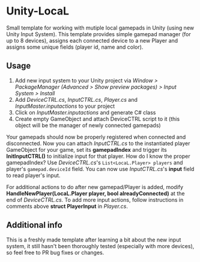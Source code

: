 # Unity-LocaL
Small template for working with mutiple local gamepads in Unity (using new Unity Input System).
This template provides simple gamepad manager (for up to 8 devices), assigns each connected device to a new Player and assigns some unique fields (player id, name and color).

## Usage
1. Add new input system to your Unity project via *Window > PackageManager (Advanced > Show preview packages) > Input System > Install*
2. Add *DeviceCTRL.cs*, *InputCTRL.cs*, *Player.cs* and *InputMaster.inputactions* to your project
3. Click on *InputMaster.inputactions* and generate C# class
4. Create empty GameObject and attach DeviceCTRL script to it (this object will be the manager of newly connected gamepads)

Your gamepads should now be properly registered when connected and disconnected. Now you can attach *InputCTRL.cs* to the instantiated player GameObject for your game, set its **gamepadIndex** and trigger its **InitInputCTRL()** to initialize input for that player.
How do I know the proper gamepadIndex? Use *DeviceCTRL.cs*'s `List<LocaL.Player> players` and player's `gamepad.deviceId` field.
You can now use *InputCTRL.cs*'s **input** field to read player's input.

For additional actions to do after new gamepad/Player is added, modify **HandleNewPlayer(LocaL.Player player, bool alreadyConnected)** at the end of *DeviceCTRL.cs*.
To add more input actions, follow instructions in comments above **struct PlayerInput** in *Player.cs*.

## Additional info
This is a freshly made template after learning a bit about the new input system, it still hasn't been thoroughly tested (especially with more devices), so feel free to PR bug fixes or changes.
